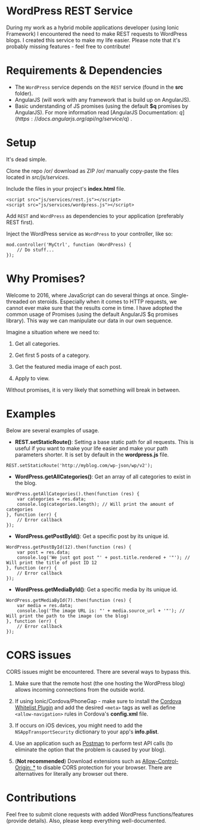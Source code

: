 # WordPress REST Service
During my work as a hybrid mobile applications developer (using Ionic Framework) I encountered the need to make REST requests to WordPress blogs. I created this service to make my life easier. Please note that it's probably missing features - feel free to contribute!

# Requirements & Dependencies
- The `WordPress` service depends on the `REST` service (found in the **src** folder).
- AngularJS (will work with any framework that is build up on AngularJS).
- Basic understanding of JS promises (using the default **$q** promises by AngularJS). For more information read [AngularJS Documentation: $q](https://docs.angularjs.org/api/ng/service/$q) .

# Setup
It's dead simple.

Clone the repo /or/ download as ZIP /or/ manually copy-paste the files located in *src/js/services*.

Include the files in your project's **index.html** file.
```
<script src="js/services/rest.js"></script>
<script src="js/services/wordpress.js"></script>
```

Add `REST` and `WordPress` as dependencies to your application (preferably REST first).

Inject the WordPress service as `WordPress` to your controller, like so:
```
mod.controller('MyCtrl', function (WordPress) {
    // Do stuff...
});
```

# Why Promises?
Welcome to 2016, where JavaScript can do several things at once. Single-threaded on steroids.
Especially when it comes to HTTP requests, we cannot ever make sure that the results come in time.
I have adopted the common usage of Promises (using the default AngularJS $q promises library). This way we can manipulate our data in our own sequence.

Imagine a situation where we need to:

1. Get all categories.

2. Get first 5 posts of a category.

3. Get the featured media image of each post.

4. Apply to view.

Without promises, it is very likely that something will break in between.

# Examples
Below are several examples of usage.

- **REST.setStaticRoute()**:  Setting a base static path for all requests. This is useful if you want to make your life easier and make your path parameters shorter. It is set by default in the **wordpress.js** file.
```
REST.setStaticRoute('http://myblog.com/wp-json/wp/v2');
```

- **WordPress.getAllCategories()**: Get an array of all categories to exist in the blog.
```
WordPress.getAllCategories().then(function (res) {
    var categories = res.data;
    console.log(categories.length); // Will print the amount of categories
}, function (err) {
    // Error callback
});
```

- **WordPress.getPostById()**: Get a specific post by its unique id.
```
WordPress.getPostById(12).then(function (res) {
    var post = res.data;
    console.log('We just got post "' + post.title.rendered + '"'); // Will print the title of post ID 12
}, function (err) {
    // Error callback
});
```

- **WordPress.getMediaById()**: Get a specific media by its unique id.
```
WordPress.getMediaById(7).then(function (res) {
    var media = res.data;
    console.log('The image URL is: "' + media.source_url + '"'); // Will print the path to the image (on the blog)
}, function (err) {
    // Error callback
});
```

# CORS issues
CORS issues might be encountered. There are several ways to bypass this.

1. Make sure that the remote host (the one hosting the WordPress blog) allows incoming connections from the outside world.

2. If using Ionic/Cordova/PhoneGap - make sure to install the [Cordova Whitelist Plugin](https://github.com/apache/cordova-plugin-whitelist) and add the desired `<meta>` tags as well as define `<allow-navigation>` rules in Cordova's **config.xml** file.

3. If occurs on iOS devices, you might need to add the `NSAppTransportSecurity` dictionary to your app's **info.plist**.

4. Use an application such as [Postman](https://chrome.google.com/webstore/detail/postman/fhbjgbiflinjbdggehcddcbncdddomop?hl=en) to perform test API calls (to eliminate the option that the problem is caused by your blog).

5. (**Not recommended**) Download extensions such as [Allow-Control-Origin: *](https://chrome.google.com/webstore/detail/allow-control-allow-origi/nlfbmbojpeacfghkpbjhddihlkkiljbi) to disable CORS protection for your browser. There are alternatives for literally any browser out there.

# Contributions
Feel free to submit clone requests with added WordPress functions/features (provide details). Also, please keep everything well-documented.
